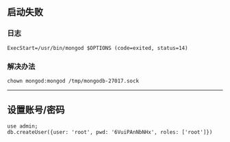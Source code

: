 ## 启动失败

### 日志

```
ExecStart=/usr/bin/mongod $OPTIONS (code=exited, status=14)
```



### 解决办法

```
chown mongod:mongod /tmp/mongodb-27017.sock
```



---

## 设置账号/密码

```
use admin;
db.createUser({user: 'root', pwd: '6VuiPAnNbNHx', roles: ['root']})
```

